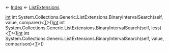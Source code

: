 ← [Index](Api-Index) ← [ListExtensions](System.Collections.Generic.ListExtensions)

[int](System.Int32) int System.Collections.Generic.ListExtensions.BinaryIntervalSearch<T>(self, value, comparer)<[T]()>()[int](System.Int32) int System.Collections.Generic.ListExtensions.BinaryIntervalSearch<T>(self, less)<[T]()>()[int](System.Int32) int System.Collections.Generic.ListExtensions.BinaryIntervalSearch<T>(self, value, comparison)<[T]()>()